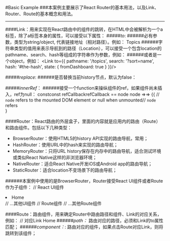 #Basic Example
###本案例主要展示了React Router的基本用法，以及Link、Router、Route的基本概念和用法。
***
####Link：用来实现在React路由中的组件的跳转，在HTML中会被解析为一个a标签，除了a标签本身的属性，可以接受以下属性：
#####*to*: 
######必有参数，类型为string/object, 代表链接地址（相对路径）。例如：
    <Link to='/topics'>Topics</Link>
######字符串类型的值用来表示导航到的路径（Location），可以接受一个包含location的pathname、search、hash等组成的字符串作为参数，例如：
    <Link to='/topics?sort=name'/>
######或者是一个object，例如：
    <Link to={{
        pathname: '/topics',
        search: '?sort=name',
        hash: '#the-hash',
        state: { fromDashboard: true }
    }}/>

#####*replace*: 
######是否替换当前history节点，默认为false：
    <Link to='topics' replace>


#####*innerRef*：
######接受一个function来操纵组件的ref，如果组件尚未插入，ref为null：
    constconst  refCallbackrefCallback  == node  node =>=>  {{
        // `node` refers to the mounted DOM element or null when unmounted// `node` refers  
    }
    <Link to="/" innerRef={refCallback} />


####Router：React路由的外层盒子，里面的内容就是应用内的路由（Route）和路由组件。包括以下几种类型：
* BrowserRouter：使用HTML5的history API实现的路由导航，常用；
* HashRouter：使用URL中的hash来实现的路由导航；
* MemoryRouter：只将URL history保存在内存中的路由导航，适合测试环境或类似React Native这样的非浏览器环境；
* NativeRouter：适合React Native开发iOS或Android app的路由导航；
* StaticRouter：适合location不变场景下的路由导航；

######本案例中使用的是BrowserRouter，Router接受React UI组件或者Route作为子组件：
    <Router>
        //  React UI组件
        <li>
		<Link to='/'>Home</li>
        </li>
	    //  ...其他UI组件
        //  Route组件
	    <Route path='/' component={Home} />
	    //  ...其他Route组件
    </Router>

####Route：路由组件，用来确定Router中路由路径和组件、Link的对应关系，例如：
    <Route exact path="/" component={Home}/>
    //  对应Link
    <Link to='/'>Home</li>
######*path：*
路由对应的路径，必须和Link的to属性匹配；
######*component：*:
路由对应的组件，如果点击Route对应Link，则将跳转到该组件；